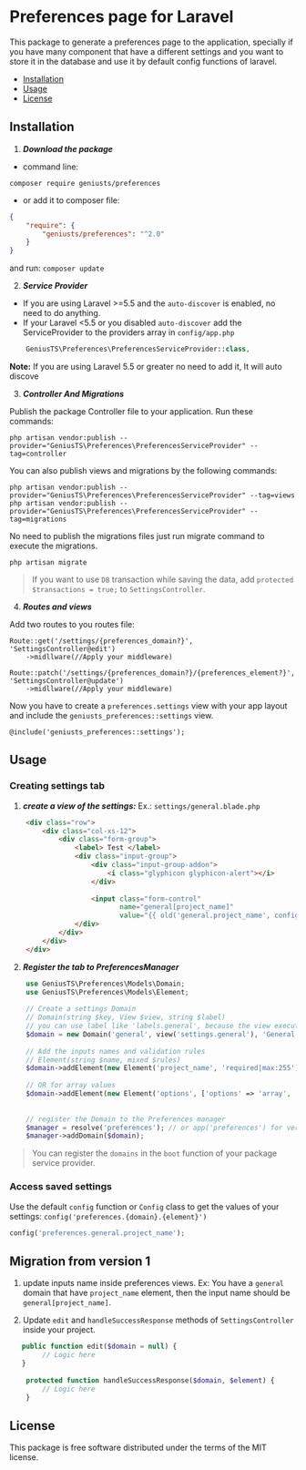 # Preferences page for Laravel

This package to generate a preferences page to the application,
specially if you have many component that have a different settings 
and you want to store it in the database and use it by default config
functions of laravel.

- [Installation](#installation)
- [Usage](#usage)
- [License](#license)

## Installation

1. ***Download the package***
 
 * command line:

`composer require geniusts/preferences`

* or add it to composer file:

```json
{
    "require": {
        "geniusts/preferences": "^2.0"
    }
}
```
and run:
`composer update`

2. ***Service Provider***

- If you are using Laravel >=5.5 and the `auto-discover` is enabled, no need to do anything.
- If your Laravel <5.5 or you disabled `auto-discover` add the ServiceProvider to the providers array in `config/app.php`

```php
    GeniusTS\Preferences\PreferencesServiceProvider::class,
```

**Note:** If you are using Laravel 5.5 or greater no need to add it, It will auto discove

3. ***Controller And Migrations***

Publish the package Controller file to your application. Run these commands:

    php artisan vendor:publish --provider="GeniusTS\Preferences\PreferencesServiceProvider" --tag=controller
   
You can also publish views and migrations by the following commands:

    php artisan vendor:publish --provider="GeniusTS\Preferences\PreferencesServiceProvider" --tag=views
    php artisan vendor:publish --provider="GeniusTS\Preferences\PreferencesServiceProvider" --tag=migrations

No need to publish the migrations files just run migrate command to execute the migrations.

    php artisan migrate

> If you want to use `DB` transaction while saving the data, add `protected $transactions = true;` to `SettingsController`.


4. ***Routes and views***

Add two routes to you routes file:
    
    Route::get('/settings/{preferences_domain?}', 'SettingsController@edit')
        ->midllware(//Apply your middleware)
        
    Route::patch('/settings/{preferences_domain?}/{preferences_element?}', 'SettingsController@update')
        ->midllware(//Apply your middleware)
        
Now you have to create a `preferences.settings` view with your app layout
and include the `geniusts_preferences::settings` view.

    @include('geniusts_preferences::settings');

## Usage

### Creating settings tab

1. ***create a view of the settings:***
Ex.: `settings/general.blade.php`

```html
    <div class="row">
        <div class="col-xs-12">
            <div class="form-group">
                <label> Test </label>
                <div class="input-group">
                    <div class="input-group-addon">
                        <i class="glyphicon glyphicon-alert"></i>
                    </div>
    
                    <input class="form-control" 
                           name="general[project_name]"
                           value="{{ old('general.project_name', config('preferences.general.project_name')) }}">
                </div>
            </div>
        </div>
    </div>
```

2. ***Register the tab to PreferencesManager*** 

```php
    use GeniusTS\Preferences\Models\Domain;
    use GeniusTS\Preferences\Models\Element;
    
    // Create a settings Domain
    // Domain(string $key, View $view, string $label)
    // you can use label like 'labels.general', because the view execute "trans" function
    $domain = new Domain('general', view('settings.general'), 'General');
    
    // Add the inputs names and validation rules
    // Element(string $name, mixed $rules)
    $domain->addElement(new Element('project_name', 'required|max:255'));
    
    // OR for array values
    $domain->addElement(new Element('options', ['options' => 'array', 'options.*' => 'required|integer']));
    
    
    // register the Domain to the Preferences manager
    $manager = resolve('preferences'); // or app('preferences') for versions older than 5.3
    $manager->addDomain($domain);
```
 
> You can register the `domains` in the `boot` function of your
 package service provider.

### Access saved settings

Use the default `config` function or `Config` class to get the values of 
your settings: `config('preferences.{domain}.{element}')`

```php
config('preferences.general.project_name');
```
## Migration from version 1

1. update inputs name inside preferences views. 
Ex: You have a `general` domain that have `project_name` element, then the input name should be `general[project_name]`.

2. Update `edit` and `handleSuccessResponse` methods of `SettingsController` inside your project.
```php
   public function edit($domain = null) {
        // Logic here
   }
       
    protected function handleSuccessResponse($domain, $element) {
        // Logic here    
    }
```

## License

This package is free software distributed under the terms of the MIT license.
